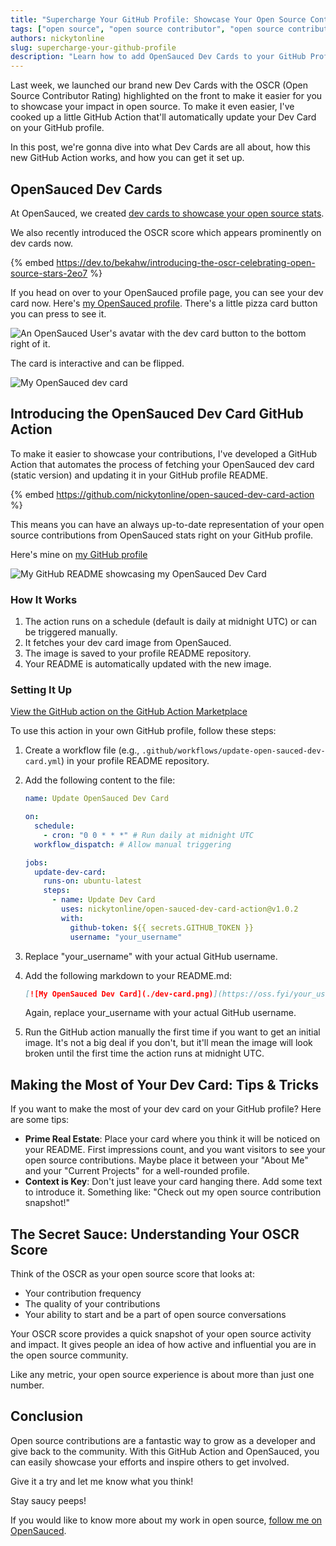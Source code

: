 ```yaml
---
title: "Supercharge Your GitHub Profile: Showcase Your Open Source Contributions"
tags: ["open source", "open source contributor", "open source contributions", "open source for beginners", "open source software"]
authors: nickytonline
slug: supercharge-your-github-profile
description: "Learn how to add OpenSauced Dev Cards to your GitHub Profile using GitHub Actions."
---
```


Last week, we launched our brand new Dev Cards with the OSCR (Open Source Contributor Rating) highlighted on the front to make it easier for you to showcase your impact in open source. To make it even easier, I've cooked up a little GitHub Action that'll automatically update your Dev Card on your GitHub profile. 

In this post, we're gonna dive into what Dev Cards are all about, how this new GitHub Action works, and how you can get it set up. 

## OpenSauced Dev Cards

At OpenSauced, we created [dev cards to showcase your open source stats](https://opensauced.pizza/docs/features/dev-card/).

We also recently introduced the OSCR score which appears prominently on dev cards now.

{% embed https://dev.to/bekahw/introducing-the-oscr-celebrating-open-source-stars-2eo7 %}

If you head on over to your OpenSauced profile page, you can see your dev card now. Here's [my OpenSauced profile](https://oss.fyi/nickytonline). There's a little pizza card button you can press to see it.

![An OpenSauced User's avatar with the dev card button to the bottom right of it.](https://dev-to-uploads.s3.amazonaws.com/uploads/articles/q3faduepn8vdt571w2bg.png)

The card is interactive and can be flipped.

![My OpenSauced dev card](https://dev-to-uploads.s3.amazonaws.com/uploads/articles/4vyjcmg41113h3pgd3mh.gif)

## Introducing the OpenSauced Dev Card GitHub Action

To make it easier to showcase your contributions, I've developed a GitHub Action that automates the process of fetching your OpenSauced dev card (static version) and updating it in your GitHub profile README.

{% embed https://github.com/nickytonline/open-sauced-dev-card-action %}

This means you can have an always up-to-date representation of your open source contributions from OpenSauced stats right on your GitHub profile.

Here's mine on [my GitHub profile](https://github.com/nickytonline)

![My GitHub README showcasing my OpenSauced Dev Card](https://dev-to-uploads.s3.amazonaws.com/uploads/articles/359o03keegpkdg9dns8y.png)

### How It Works

1. The action runs on a schedule (default is daily at midnight UTC) or can be triggered manually.
2. It fetches your dev card image from OpenSauced.
3. The image is saved to your profile README repository.
4. Your README is automatically updated with the new image.

### Setting It Up

[View the GitHub action on the GitHub Action Marketplace](https://github.com/marketplace/actions/opensauced-dev-card-action)

To use this action in your own GitHub profile, follow these steps:

1. Create a workflow file (e.g., `.github/workflows/update-open-sauced-dev-card.yml`) in your profile README repository.
2. Add the following content to the file:

    ```yaml
    name: Update OpenSauced Dev Card
    
    on:
      schedule:
        - cron: "0 0 * * *" # Run daily at midnight UTC
      workflow_dispatch: # Allow manual triggering
    
    jobs:
      update-dev-card:
        runs-on: ubuntu-latest
        steps:
          - name: Update Dev Card
            uses: nickytonline/open-sauced-dev-card-action@v1.0.2
            with:
              github-token: ${{ secrets.GITHUB_TOKEN }}
              username: "your_username"
    ```

3. Replace "your_username" with your actual GitHub username.

4. Add the following markdown to your README.md:

    ```markdown
    [![My OpenSauced Dev Card](./dev-card.png)](https://oss.fyi/your_username)
    ```

    Again, replace your_username with your actual GitHub username.

5. Run the GitHub action manually the first time if you want to get an initial image. It's not a big deal if you don't, but it'll mean the image will look broken until the first time the action runs at midnight UTC.

## Making the Most of Your Dev Card: Tips & Tricks

If you want to make the most of your dev card on your GitHub profile? Here are some tips:

- **Prime Real Estate**: Place your card where you think it will be noticed on your README. First impressions count, and you want visitors to see your open source contributions. Maybe place it between your "About Me" and your "Current Projects" for a well-rounded profile.
- **Context is Key**: Don't just leave your card hanging there. Add some text to introduce it. Something like: "Check out my open source contribution snapshot!"

## The Secret Sauce: Understanding Your OSCR Score

Think of the OSCR as your open source score that looks at:
- Your contribution frequency
- The quality of your contributions
- Your ability to start and be a part of open source conversations

Your OSCR score provides a quick snapshot of your open source activity and impact. It gives people an idea of how active and influential you are in the open source community. 

Like any metric, your open source experience is about more than just one number. 

## Conclusion

Open source contributions are a fantastic way to grow as a developer and give back to the community. With this GitHub Action and OpenSauced, you can easily showcase your efforts and inspire others to get involved.

Give it a try and let me know what you think!

Stay saucy peeps!

If you would like to know more about my work in open source, [follow me on OpenSauced](https://oss.fyi/nickytonline).

